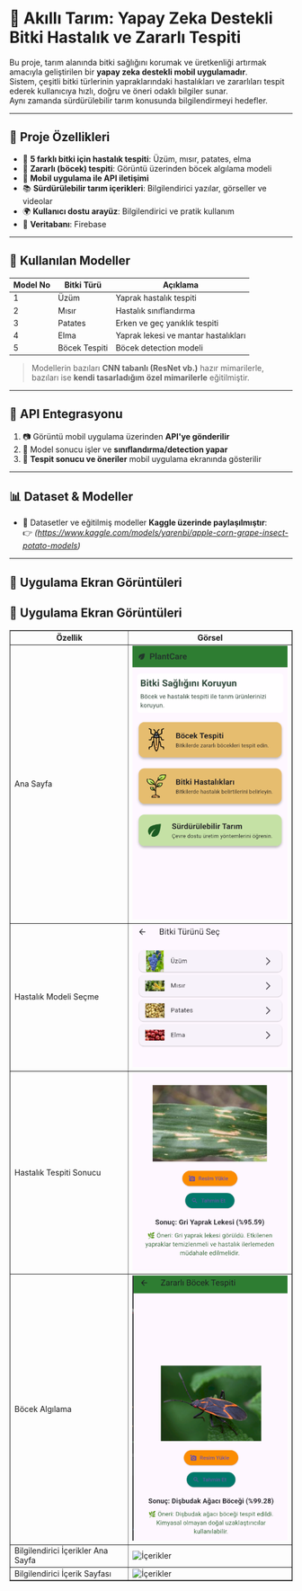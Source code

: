 # 🌱 Akıllı Tarım: Yapay Zeka Destekli Bitki Hastalık ve Zararlı Tespiti

Bu proje, tarım alanında bitki sağlığını korumak ve üretkenliği artırmak amacıyla geliştirilen bir **yapay zeka destekli mobil uygulamadır**.  
Sistem, çeşitli bitki türlerinin yapraklarındaki hastalıkları ve zararlıları tespit ederek kullanıcıya hızlı, doğru ve öneri odaklı bilgiler sunar.  
Aynı zamanda sürdürülebilir tarım konusunda bilgilendirmeyi hedefler.  

---

## 📱 Proje Özellikleri
- 🌱 **5 farklı bitki için hastalık tespiti**: Üzüm, mısır, patates, elma  
- 🐞 **Zararlı (böcek) tespiti**: Görüntü üzerinden böcek algılama modeli  
- 🔗 **Mobil uygulama ile API iletişimi**  
- 📚 **Sürdürülebilir tarım içerikleri**: Bilgilendirici yazılar, görseller ve videolar  
- 🌍 **Kullanıcı dostu arayüz**: Bilgilendirici ve pratik kullanım  
- 🔗 **Veritabanı**: Firebase  

---

## 🧠 Kullanılan Modeller

| Model No | Bitki Türü | Açıklama |
|----------|------------|----------|
| 1 | Üzüm    | Yaprak hastalık tespiti |
| 2 | Mısır   | Hastalık sınıflandırma |
| 3 | Patates | Erken ve geç yanıklık tespiti |
| 4 | Elma    | Yaprak lekesi ve mantar hastalıkları |
| 5 | Böcek Tespiti | Böcek detection modeli |

> Modellerin bazıları **CNN tabanlı (ResNet vb.)** hazır mimarilerle, bazıları ise **kendi tasarladığım özel mimarilerle** eğitilmiştir.

---

## 🔌 API Entegrasyonu

1. 📷 Görüntü mobil uygulama üzerinden **API'ye gönderilir**  
2. 🧠 Model sonucu işler ve **sınıflandırma/detection yapar**  
3. 📝 **Tespit sonucu ve öneriler** mobil uygulama ekranında gösterilir  

---

## 📊 Dataset & Modeller

- 📂 Datasetler ve eğitilmiş modeller **Kaggle üzerinde paylaşılmıştır**:  
  👉 *(https://www.kaggle.com/models/yarenbi/apple-corn-grape-insect-potato-models)*

---

## 📸 Uygulama Ekran Görüntüleri
<h2>📸 Uygulama Ekran Görüntüleri</h2>

<table border="1" cellpadding="10">
  <thead>
    <tr>
      <th>Özellik</th>
      <th>Görsel</th>
    </tr>
  </thead>
  <tbody>
    <tr>
      <td>Ana Sayfa</td>
      <td><img src="ana-ekrann.png" alt="Ana Sayfa" width="300"></td>
    </tr>
    <tr>
      <td>Hastalık Modeli Seçme</td>
      <td><img src="bitki-detection-ana-ekran.png" alt="Bitki Modelleri" width="300"></td>
    </tr>
    <tr>
      <td>Hastalık Tespiti Sonucu</td>
      <td><img src="bitki-tahmin.png" alt="Hastalık Tespiti" width="300"></td>
    </tr>
    <tr>
      <td>Böcek Algılama</td>
      <td><img src="böcek-detection.png" alt="Böcek Tespiti" width="300"></td>
    </tr>
    <tr>
      <td>Bilgilendirici İçerikler Ana Sayfa</td>
      <td><img src="öneriler-ana-ekran.png" alt="İçerikler" width="300"></td>
    </tr>
    <tr>
      <td>Bilgilendirici İçerik Sayfası</td>
      <td><img src="öneriler.png" alt="İçerikler" width="300"></td>
    </tr>
  </tbody>
</table>










